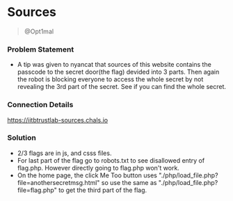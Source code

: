# Sources
> @Opt1mal

### Problem Statement
- A tip was given to nyancat that sources of this website contains the passcode to the secret door(the flag) devided into 3 parts. Then again the robot is blocking everyone to access the whole secret by not revealing the 3rd part of the secret. See if you can find the whole secret.

### Connection Details
https://iitbtrustlab-sources.chals.io

### Solution
- 2/3 flags are in js, and csss files.
- For last part of the flag go to robots.txt to see disallowed entry of flag.php. However directly going to flag.php won't work.
- On the home page, the click Me Too button uses "./php/load_file.php?file=anothersecretmsg.html" so use the same as "./php/load_file.php?file=flag.php" to get the third part of the flag.

